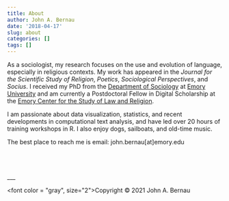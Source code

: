 ```yaml
---
title: About
author: John A. Bernau
date: '2018-04-17'
slug: about
categories: []
tags: []
---
```


As a sociologist, my research focuses on the use and evolution of language, especially in religious contexts. My work has appeared in the *Journal for the Scientific Study of Religion*, *Poetics*, *Sociological Perspectives*, and *Socius*. I received my PhD from the [Department of Sociology](http://sociology.emory.edu/home/index.html) at [Emory University](http://www.emory.edu/home/index.html) and am currently a Postdoctoral Fellow in Digital Scholarship at the [Emory Center for the Study of Law and Religion](http://cslr.law.emory.edu/).

I am passionate about data visualization, statistics, and recent developments in computational text analysis, and have led over 20 hours of training workshops in R. I also enjoy dogs, sailboats, and old-time music. 

The best place to reach me is email: john.bernau[at]emory.edu

<br>
<br>
<br>
___

<font color = "gray", size="2">Copyright &copy; 2021 John A. Bernau</font>
